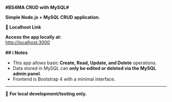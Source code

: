 **#BS4MA CRUD with MySQL#**

**Simple Node.js + MySQL CRUD application.**

**🔗 Localhost Link**

**Access the app locally at:**  
[http://localhost:3000](http://localhost:3000)

**## ℹ️ Notes**

- This app allows basic **Create, Read, Update, and Delete** operations.
- Data stored in MySQL can **only be edited or deleted via the MySQL admin panel**.
- Frontend is Bootstrap 4 with a minimal interface.

---

📌 **For local development/testing only.**


 

